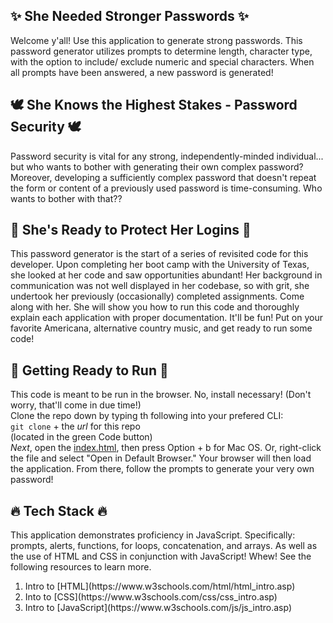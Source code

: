 ## :sparkles: She Needed Stronger Passwords :sparkles:
Welcome y'all! Use this application to generate strong passwords. This password generator utilizes prompts to determine length, character type, with the option to include/ exclude numeric and special characters. When all prompts have been answered, a new password is generated!

## :dove: She Knows the Highest Stakes - Password Security :dove:
Password security is vital for any strong, independently-minded individual... but who wants to bother with generating their own complex password? Moreover, developing a sufficiently complex password that doesn't repeat the form or content of a previously used password is time-consuming. Who wants to bother with that??

## :muscle: She's Ready to Protect Her Logins :muscle:
This password generator is the start of a series of revisited code for this developer. Upon completing her boot camp with the University of Texas, she looked at her code and saw opportunities abundant! Her background in communication was not well displayed in her codebase, so with grit, she undertook her previously (occasionally) completed assignments. Come along with her. She will show you how to run this code and thoroughly explain each application with proper documentation. It'll be fun! Put on your favorite Americana, alternative country music, and get ready to run some code!

## :hiking_boot: Getting Ready to Run :hiking_boot:
This code is meant to be run in the browser. No, install necessary! (Don't worry, that'll come in due time!) 
<br>
Clone the repo down by typing th following into your prefered CLI:
<br>
`git clone` + the _url_ for this repo
<br>
(located in the green Code button)
<br>
_Next_, open the [index.html](./index.html), then press Option + b for Mac OS. Or, right-click the file and select "Open in Default Browser." Your browser will then load the application. From there, follow the prompts to generate your very own password!

## :fire: Tech Stack :fire:
This application demonstrates proficiency in JavaScript. Specifically: prompts, alerts, functions, for loops, concatenation, and arrays. As well as the use of HTML and CSS in conjunction with JavaScript! Whew! See the following resources to learn more.
<ol>
<li> Intro to [HTML](https://www.w3schools.com/html/html_intro.asp)
<li> Into to [CSS](https://www.w3schools.com/css/css_intro.asp)
<li> Intro to [JavaScript](https://www.w3schools.com/js/js_intro.asp)
</ol>
